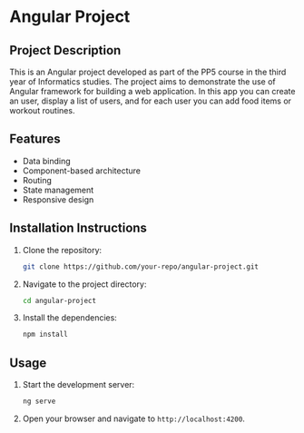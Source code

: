 # Angular Project

## Project Description
This is an Angular project developed as part of the PP5 course in the third year of Informatics studies. The project aims to demonstrate the use of Angular framework for building a web application.
In this app you can create an user, display a list of users, and for each user you can add food items or workout routines.

## Features
- Data binding
- Component-based architecture
- Routing
- State management
- Responsive design

## Installation Instructions
1. Clone the repository:
    ```bash
    git clone https://github.com/your-repo/angular-project.git
    ```
2. Navigate to the project directory:
    ```bash
    cd angular-project
    ```
3. Install the dependencies:
    ```bash
    npm install
    ```

## Usage
1. Start the development server:
    ```bash
    ng serve
    ```
2. Open your browser and navigate to `http://localhost:4200`.
